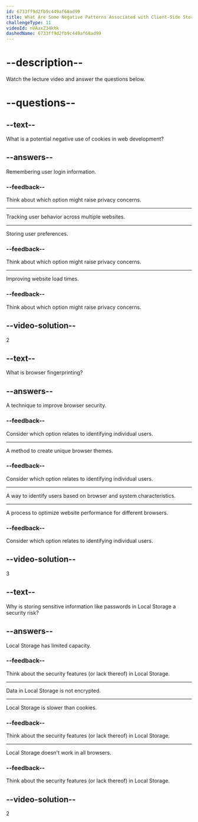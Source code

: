 ```yaml
---
id: 6733ff9d2fb9c449af68ad99
title: What Are Some Negative Patterns Associated with Client-Side Storage?
challengeType: 11
videoId: nVAaxZ34khk
dashedName: 6733ff9d2fb9c449af68ad99
---
```


# --description--

Watch the lecture video and answer the questions below.

# --questions--

## --text--

What is a potential negative use of cookies in web development?

## --answers--

Remembering user login information.

### --feedback--

Think about which option might raise privacy concerns.

---

Tracking user behavior across multiple websites.

---

Storing user preferences.

### --feedback--

Think about which option might raise privacy concerns.

---

Improving website load times.

### --feedback--

Think about which option might raise privacy concerns.

## --video-solution--

2

## --text--

What is browser fingerprinting?

## --answers--

A technique to improve browser security.

### --feedback--

Consider which option relates to identifying individual users.

---

A method to create unique browser themes.

### --feedback--

Consider which option relates to identifying individual users.

---

A way to identify users based on browser and system characteristics.

---

A process to optimize website performance for different browsers.

### --feedback--

Consider which option relates to identifying individual users.

## --video-solution--

3

## --text--

Why is storing sensitive information like passwords in Local Storage a security risk?

## --answers--

Local Storage has limited capacity.

### --feedback--

Think about the security features (or lack thereof) in Local Storage.

---

Data in Local Storage is not encrypted.

---

Local Storage is slower than cookies.

### --feedback--

Think about the security features (or lack thereof) in Local Storage.

---

Local Storage doesn't work in all browsers.

### --feedback--

Think about the security features (or lack thereof) in Local Storage.

## --video-solution--

2
